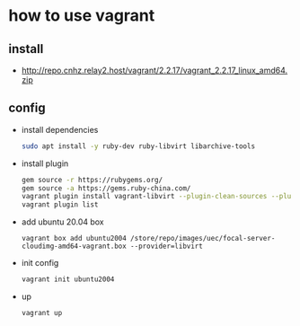 # how to use vagrant

## install

* http://repo.cnhz.relay2.host/vagrant/2.2.17/vagrant_2.2.17_linux_amd64.zip

## config

* install dependencies

  ```bash
  sudo apt install -y ruby-dev ruby-libvirt libarchive-tools
  ```

* install plugin

  ```bash
  gem source -r https://rubygems.org/
  gem source -a https://gems.ruby-china.com/
  vagrant plugin install vagrant-libvirt --plugin-clean-sources --plugin-source https://gems.ruby-china.com
  vagrant plugin list
  ```

* add ubuntu 20.04 box

  ```
  vagrant box add ubuntu2004 /store/repo/images/uec/focal-server-cloudimg-amd64-vagrant.box --provider=libvirt
  ```

* init config

  ```bash
  vagrant init ubuntu2004
  ```

* up

  ```bash
  vagrant up
  ```

  